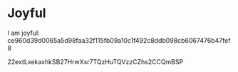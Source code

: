 # Joyful

I am joyful: ce960d39d0065a5d98faa32f115fb09a10c1f492c8ddb098cb6067476b47fef8


22extLxekaxhkSB27HrwXsr7TQzHuTQVzzCZhs2CCQmBSP
